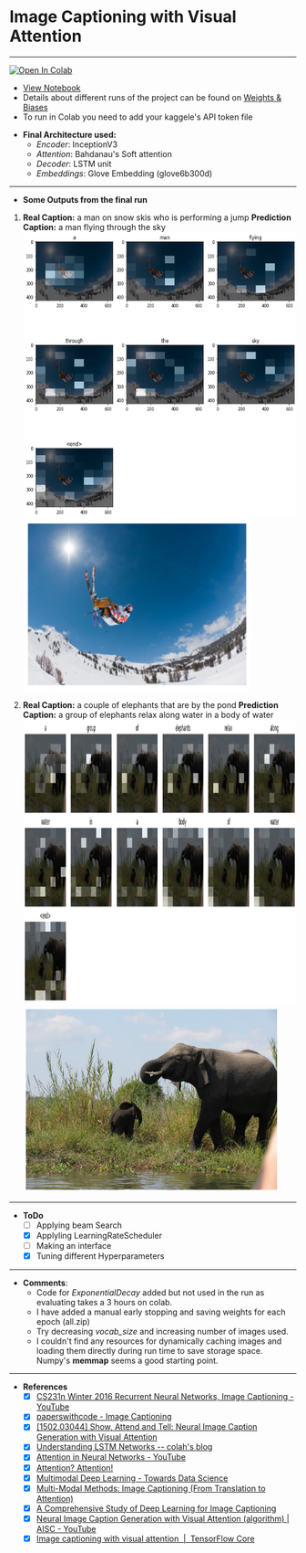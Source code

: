# Image Captioning with Visual Attention

---

[![Open In Colab](https://colab.research.google.com/assets/colab-badge.svg)](https://colab.research.google.com/github/veb-101/Image-Captioning/blob/master/Image_Captioning.ipynb)

- [View Notebook](https://nbviewer.jupyter.org/github/veb-101/Image-Captioning/blob/master/Image_Captioning.ipynb)
- Details about different runs of the project can be found on [Weights & Biases](https://app.wandb.ai/veb-101/image-captioning-test/overview?workspace=user-veb-101)
- To run in Colab you need to add your kaggele's API token file

* **Final Architecture used:**
  - _Encoder_: InceptionV3
  - _Attention_: Bahdanau's Soft attention
  - _Decoder_: LSTM unit
  - _Embeddings_: Glove Embedding (glove6b300d)

---

- **Some Outputs from the final run**

1. **Real Caption:** <start> a man on snow skis who is performing a jump <end>
   **Prediction Caption:** a man flying through the sky <end>
   <img src=".\demo%20outputs/1_output.png" alt='Attention Plot' height="500" width="500"/>
   <img src=".\demo%20outputs/1png.png" alt='Image' height="300" width="400"/>

2. **Real Caption:** <start> a couple of elephants that are by the pond <end>
   **Prediction Caption:** a group of elephants relax along water in a body of water <end>
   <img src=".\demo%20outputs/2_output.png" alt='Attention Plot' height="500" width="800"/>
   <img src=".\demo%20outputs/2.png" alt='Image' height="325" width="450"/>

---

- **ToDo**
  - [ ] Applying beam Search
  - [x] Applyling LearningRateScheduler
  - [ ] Making an interface
  - [x] Tuning different Hyperparameters

---

- **Comments**:
  - Code for _ExponentialDecay_ added but not used in the run as evaluating takes a 3 hours on colab.
  - I have added a manual early stopping and saving weights for each epoch (all.zip)
  - Try decreasing _vocab_size_ and increasing number of images used.
  - I couldn't find any resources for dynamically caching images and loading them directly during run time to save storage space. Numpy's **memmap** seems a good starting point.

---

- **References**
  - [x] [CS231n Winter 2016 Recurrent Neural Networks, Image Captioning - YouTube](https://www.youtube.com/watch?v=cO0a0QYmFm8&feature=youtu.be)
  - [x] [paperswithcode - Image Captioning](https://paperswithcode.com/task/image-captioning)
  - [x] [[1502.03044] Show, Attend and Tell: Neural Image Caption Generation with Visual Attention](https://arxiv.org/abs/1502.03044)
  - [x] [Understanding LSTM Networks -- colah's blog](http://colah.github.io/posts/2015-08-Understanding-LSTMs/)
  - [x] [Attention in Neural Networks - YouTube](https://www.youtube.com/watch?v=W2rWgXJBZhU)
  - [x] [Attention? Attention!](https://lilianweng.github.io/lil-log/2018/06/24/attention-attention.html)
  - [x] [Multimodal Deep Learning - Towards Data Science](https://towardsdatascience.com/multimodal-deep-learning-ce7d1d994f4)
  - [x] [Multi-Modal Methods: Image Captioning (From Translation to Attention)](https://medium.com/mlreview/multi-modal-methods-image-captioning-from-translation-to-attention-895b6444256e)
  - [x] [A Comprehensive Study of Deep Learning for Image Captioning](https://www.groundai.com/project/a-comprehensive-study-of-deep-learning-for-image-captioning/1)
  - [x] [Neural Image Caption Generation with Visual Attention (algorithm) | AISC - YouTube](https://www.youtube.com/watch?v=ENVGHs3yw7k)
  - [x] [Image captioning with visual attention  |  TensorFlow Core](https://www.tensorflow.org/tutorials/text/image_captioning)
